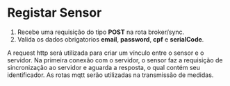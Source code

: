 # Registar Sensor

1. Recebe uma requisição do tipo **POST** na rota broker/sync.
2. Valida os dados obrigatorios **email**, **password**, **cpf** e **serialCode**.


A request http será utilizada para criar um vínculo entre o sensor e o servidor. Na primeira conexão com o servidor, o sensor faz a requisição de sincronização ao servidor e aguarda a resposta, o qual contém seu identificador.
As rotas mqtt serão utilizadas na transmissão de medidas.
